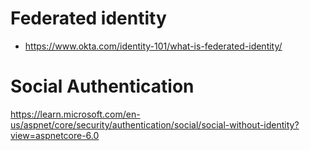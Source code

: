 
# Federated identity 
* https://www.okta.com/identity-101/what-is-federated-identity/

# Social Authentication
https://learn.microsoft.com/en-us/aspnet/core/security/authentication/social/social-without-identity?view=aspnetcore-6.0

